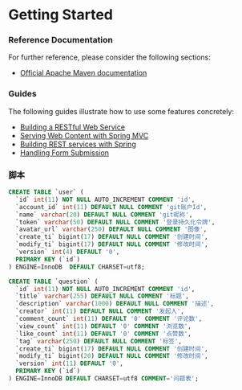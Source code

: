 # Getting Started

### Reference Documentation
For further reference, please consider the following sections:

* [Official Apache Maven documentation](https://maven.apache.org/guides/index.html)

### Guides
The following guides illustrate how to use some features concretely:

* [Building a RESTful Web Service](https://spring.io/guides/gs/rest-service/)
* [Serving Web Content with Spring MVC](https://spring.io/guides/gs/serving-web-content/)
* [Building REST services with Spring](https://spring.io/guides/tutorials/bookmarks/)
* [Handling Form Submission](https://spring.io/guides/gs/handling-form-submission/)

### 脚本
```sql
CREATE TABLE `user` (
  `id` int(11) NOT NULL AUTO_INCREMENT COMMENT 'id',
  `account_id` int(11) DEFAULT NULL COMMENT 'git账户Id',
  `name` varchar(20) DEFAULT NULL COMMENT 'git昵称',
  `token` varchar(50) DEFAULT NULL COMMENT '登录持久化令牌',
  `avatar_url` varchar(250) DEFAULT NULL COMMENT '图像',
  `create_ti` bigint(17) DEFAULT NULL COMMENT '创建时间',
  `modify_ti` bigint(17) DEFAULT NULL COMMENT '修改时间',
  `version` int(4) DEFAULT '0',
  PRIMARY KEY (`id`)
) ENGINE=InnoDB  DEFAULT CHARSET=utf8;
```
```sql
CREATE TABLE `question` (
  `id` int(11) NOT NULL AUTO_INCREMENT COMMENT 'id',
  `title` varchar(255) DEFAULT NULL COMMENT '标题',
  `description` varchar(1000) DEFAULT NULL COMMENT '描述',
  `creator` int(11) DEFAULT NULL COMMENT '发起人',
  `comment_count` int(11) DEFAULT '0' COMMENT '评论数',
  `view_count` int(11) DEFAULT '0' COMMENT '浏览数',
  `like_count` int(11) DEFAULT '0' COMMENT '点赞数',
  `tag` varchar(250) DEFAULT NULL COMMENT '标签',
  `create_ti` bigint(17) DEFAULT NULL COMMENT '创建时间',
  `modify_ti` bigint(20) DEFAULT NULL COMMENT '修改时间',
  `version` int(11) DEFAULT '0',
  PRIMARY KEY (`id`)
) ENGINE=InnoDB DEFAULT CHARSET=utf8 COMMENT='问题表';
```

